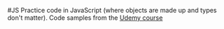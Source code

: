 #JS
Practice code in JavaScript (where objects are made up and types don't matter). Code samples from the [Udemy course](https://www.udemy.com/understand-javascript/learn/v4/overview)
